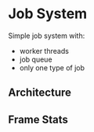 # Job System
Simple job system with:
- worker threads
- job queue
- only one type of job

## Architecture

## Frame Stats
